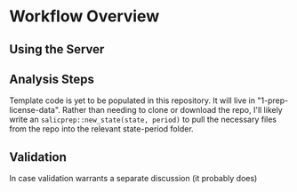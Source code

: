 
# Workflow Overview

## Using the Server

## Analysis Steps

Template code is yet to be populated in this repository. It will live in "1-prep-license-data". Rather than needing to clone or download the repo, I'll likely write an `salicprep::new_state(state, period)` to pull the necessary files from the repo into the relevant state-period folder.

## Validation

In case validation warrants a separate discussion (it probably does)
